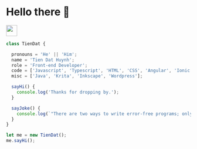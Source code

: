 # Hello there 👋

<img src="https://media.giphy.com/media/WUlplcMpOCEmTGBtBW/giphy.gif" width="30">

```typescript
class TienDat {

  pronouns = 'He' || 'Him';
  name = 'Tien Dat Huynh';
  role = 'Front-end Developer';
  code = ['Javascript', 'Typescript', 'HTML', 'CSS', 'Angular', 'Ionic', 'NodeJS'];
  misc = ['Java', 'Krita', 'Inkscape', 'Wordpress'];

  sayHi() {
    console.log('Thanks for dropping by.');
  }

  sayJoke() {
    console.log(`"There are two ways to write error-free programs; only the third works." - Alan J. Perlis" / Twitter`);
  }
}

let me = new TienDat();
me.sayHi();
```



